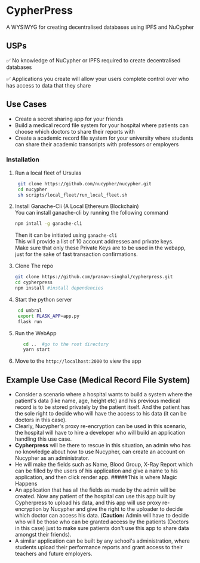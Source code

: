 # CypherPress

A WYSIWYG for creating decentralised databases using IPFS and NuCypher

## USPs

✅ No knowledge of NuCypher or IPFS required to create decentralised databases

✅ Applications you create will allow your users complete control over who has access to data that they share

## Use Cases

- Create a secret sharing app for your friends
- Build a medical record file system for your hospital where patients can choose which doctors to share their reports with
- Create a academic record file system for your university where students can share their academic transcripts with professors or employers

### Installation

1. Run a local fleet of Ursulas

   ```bash
    git clone https://github.com/nucypher/nucypher.git
    cd nucypher
    sh scripts/local_fleet/run_local_fleet.sh

   ```

2. Install Ganache-Cli (A Local Ethereum Blockchain)<br>
   You can install ganache-cli by running the following command

   ```bash
   npm intall -g ganache-cli
   ```

   Then it can be initiated using `ganache-cli`<br>
   This will provide a list of 10 account addresses and private keys.<br>
   Make sure that only these Private Keys are to be used in the webapp, just for the
   sake of fast transaction confirmations.

3. Clone The repo

   ```bash
   git clone https://github.com/pranav-singhal/cypherpress.git
   cd cypherpress
   npm install #install dependencies

   ```

4. Start the python server

   ```bash
    cd umbral
    export FLASK_APP=app.py
    flask run

   ```

5. Run the WebApp

   ```bash
      cd ..  #go to the root directory
      yarn start
   ```

6. Move to the `http://localhost:2000` to view the app

## Example Use Case (Medical Record File System)

- Consider a scenario where a hospital wants to build a system where the patient's data (like name, age, height etc)
    and his previous medical record is to be stored privately by the patient itself. And the 
    patient has the sole right to decide who will have the access to his data (it can be doctors
    in this case).
- Clearly, Nucypher's proxy re-encryption can be used in this scenario, the hospital will have
    to hire a developer who will build an application handling this use case.
- **Cypherpress** will be there to rescue in this situation, an admin who has no knowledge about how to 
    use Nucypher, can create an account on Nucypher as an administrator.
- He will make the fields such as Name, Blood Group, X-Ray Report which can be filled by the users
    of his application and give a name to his application, and then click render app.
     #####This is where Magic Happens
- An application that has all the fields as made by the admin will be created. Now any patient
    of the hospital can use this app built by Cypherpress to upload his data, and this app will
    use proxy re-encryption by Nucypher and give the right to the uploader to decide which doctor
    can access his data. (**Caution:** Admin will have to decide who will be those who can be granted
    access by the patients (Doctors in this case) just to make sure patients don't use this app
    to share data amongst their friends).
- A similar application can be built by any school's administration, where students upload their
    performance reports and grant access to their teachers and future employers.    
    